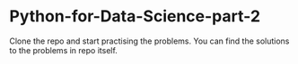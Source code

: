 # Python-for-Data-Science-part-2
Clone the repo and start practising the problems. You can find the solutions to the problems in repo itself.
